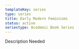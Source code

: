 ```yaml
---
templateKey: series
type: series
title: Early Modern Feminisms
status: active
seriestype: Academic Book Series
---
```

Description Needed